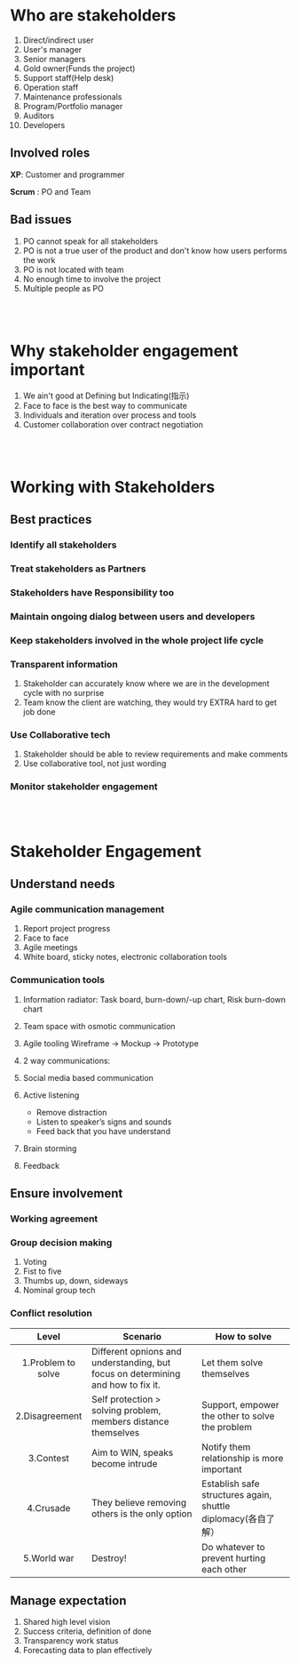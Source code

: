 
# Who are stakeholders

1. Direct/indirect user
2. User's manager
3. Senior managers
4. Gold owner(Funds the project)
5. Support staff(Help desk)
6. Operation staff
7. Maintenance professionals
8. Program/Portfolio manager
9. Auditors
10. Developers


## Involved roles

**XP**: Customer and programmer

**Scrum** : PO and Team


## Bad issues

1. PO cannot speak for all stakeholders
2. PO is not a true user of the product and don't know how users performs the work
3. PO is not located with team
4. No enough time to involve the project
5. Multiple people as PO  



<br><br>
# Why stakeholder engagement important

1. We ain't good at Defining but Indicating(指示)
2. Face to face is the best way to communicate
3. Individuals and iteration over process and tools
4. Customer collaboration over contract negotiation



<br><br>
# Working with Stakeholders

## Best practices

### Identify all stakeholders

### Treat stakeholders as Partners

### Stakeholders have Responsibility too

### Maintain ongoing dialog between users and developers

### Keep stakeholders involved in the whole project life cycle

### Transparent information

1. Stakeholder can accurately know where we are in the development cycle with no surprise
2. Team know the client are watching, they would try EXTRA hard to get job done


### Use Collaborative tech

1. Stakeholder should be able to review requirements and make comments
2. Use collaborative tool, not just wording


### Monitor stakeholder engagement



    
<br><br>
# Stakeholder Engagement

## Understand needs

### Agile communication management

1. Report project progress
2. Face to face
3. Agile meetings
4. White board, sticky notes, electronic collaboration tools


### Communication tools

1. Information radiator:
   Task board, burn-down/-up chart, Risk burn-down chart

2. Team space with osmotic communication
3. Agile tooling
   Wireframe -> Mockup -> Prototype

4. 2 way communications:
5. Social media based communication
6. Active listening
   * Remove distraction
   * Listen to speaker’s signs and sounds
   * Feed back that you have understand

7. Brain storming

8. Feedback



## Ensure involvement

### Working agreement

### Group decision making

1. Voting
2. Fist to five
3. Thumbs up, down, sideways
4. Nominal group tech


### Conflict resolution


| <center>Level</center> |  <center>Scenario</center>  | <center>How to solve</center>  |
|:----------------------:|:----------------------------|:-------------------------------|
|  1.Problem to solve    |  Different opnions and understanding, but focus on determining and how to fix it.  |  Let them solve themselves    |
|  2.Disagreement        |  Self protection > solving problem, members distance themselves   |  Support, empower the other to solve the problem   |
|  3.Contest             |  Aim to WIN, speaks become intrude  |  Notify them relationship is more important   |
|  4.Crusade             |  They believe removing others is the only option  |  Establish safe structures again, shuttle diplomacy(各自了解）   |
|  5.World war           |  Destroy!  |  Do whatever to prevent hurting each other   |



## Manage expectation

1. Shared high level vision
2. Success criteria, definition of done
3. Transparency work status
4. Forecasting data to plan effectively



